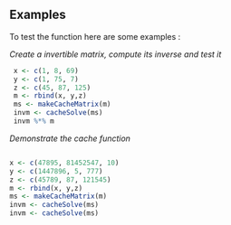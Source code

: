 ## Examples


To test the function here are some examples :

*Create a invertible matrix, compute its inverse and test it* 
``` r
 x <- c(1, 8, 69)
 y <- c(1, 75, 7)
 z <- c(45, 87, 125)
 m <- rbind(x, y,z)
 ms <- makeCacheMatrix(m)
 invm <- cacheSolve(ms)
 invm %*% m
 ```
*Demonstrate the cache function*
 ``` r
 
 x <- c(47895, 81452547, 10)
 y <- c(1447896, 5, 777)
 z <- c(45789, 87, 121545)
 m <- rbind(x, y,z)
 ms <- makeCacheMatrix(m)
 invm <- cacheSolve(ms)
 invm <- cacheSolve(ms)

